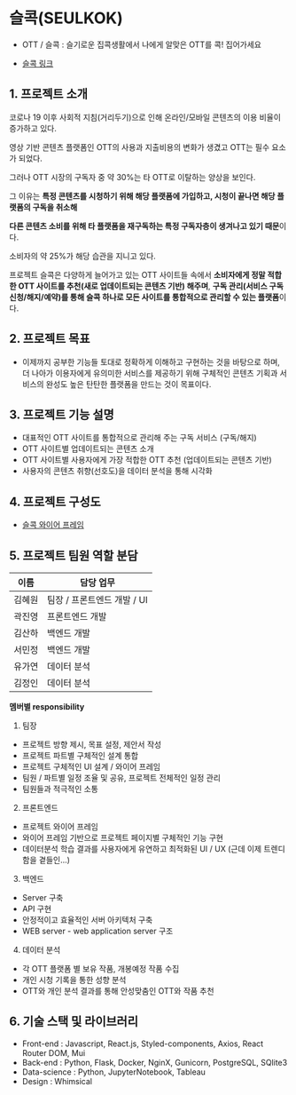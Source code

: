# 슬콕(SEULKOK)

- OTT / 슬콕 : 슬기로운 집콕생활에서 나에게 알맞은 OTT를 콕! 집어가세요

- [슬콕 링크](http://seulkok.xyz/)

## 1. 프로젝트 소개

코로나 19 이후 사회적 지침(거리두기)으로 인해 온라인/모바일 콘텐츠의 이용 비율이 증가하고 있다.

영상 기반 콘텐츠 플랫폼인 OTT의 사용과 지출비용의 변화가 생겼고 OTT는 필수 요소가 되었다.

그러나 OTT 시장의 구독자 중 약 30%는 타 OTT로 이탈하는 양상을 보인다.

그 이유는 **특정 콘텐츠를 시청하기 위해 해당 플랫폼에 가입하고, 시청이 끝나면 해당 플랫폼의 구독을 취소해**

**다른 콘텐츠 소비를 위해 타 플랫폼을 재구독하는 특정 구독자층이 생겨나고 있기 때문**이다.

소비자의 약 25%가 해당 습관을 지니고 있다.

프로젝트 슬콕은 다양하게 늘어가고 있는 OTT 사이트들 속에서 **소비자에게 정말 적합한 OTT 사이트를 추천(새로 업데이트되는 콘텐츠 기반) 해주며**, **구독 관리(서비스 구독 신청/해지/예약)를 통해 슬콕 하나로 모든 사이트를 통합적으로 관리할 수 있는 플랫폼**이다.

## 2. 프로젝트 목표

- 이제까지 공부한 기능들 토대로 정확하게 이해하고 구현하는 것을 바탕으로 하며, 더 나아가 이용자에게 유의미한 서비스를 제공하기 위해 구체적인 콘텐츠 기획과 서비스의 완성도 높은 탄탄한 플랫폼을 만드는 것이 목표이다.

## 3. 프로젝트 기능 설명

- 대표적인 OTT 사이트를 통합적으로 관리해 주는 구독 서비스 (구독/해지)
- OTT 사이트별 업데이트되는 콘텐츠 소개
- OTT 사이트별 사용자에게 가장 적합한 OTT 추천 (업데이트되는 콘텐츠 기반)
- 사용자의 콘텐츠 취향(선호도)을 데이터 분석을 통해 시각화

## 4. 프로젝트 구성도

- [슬콕 와이어 프레임](https://whimsical.com/Sg3Ka7GmTVd1tz76TsHco9)

## 5. 프로젝트 팀원 역할 분담

| 이름   | 담당 업무                   |
| ------ | --------------------------- |
| 김혜원 | 팀장 / 프론트엔드 개발 / UI |
| 곽진영 | 프론트엔드 개발             |
| 김산하 | 백엔드 개발                 |
| 서민정 | 백엔드 개발                 |
| 유가연 | 데이터 분석                 |
| 김정인 | 데이터 분석                 |

**멤버별 responsibility**

1. 팀장

- 프로젝트 방향 제시, 목표 설정, 제안서 작성
- 프로젝트 파트별 구체적인 설계 통합
- 프로젝트 구체적인 UI 설계 / 와이어 프레임
- 팀원 / 파트별 일정 조율 및 공유, 프로젝트 전체적인 일정 관리
- 팀원들과 적극적인 소통

2. 프론트엔드

- 프로젝트 와이어 프레임
- 와이어 프레임 기반으로 프로젝트 페이지별 구체적인 기능 구현
- 데이터분석 학습 결과를 사용자에게 유연하고 최적화된 UI / UX (근데 이제 트렌디함을 곁들인...)

3. 백엔드

- Server 구축
- API 구현
- 안정적이고 효율적인 서버 아키텍처 구축
- WEB server - web application server 구조

4. 데이터 분석

- 각 OTT 플랫폼 별 보유 작품, 개봉예정 작품 수집
- 개인 시청 기록을 통한 성향 분석
- OTT와 개인 분석 결과를 통해 안성맞춤인 OTT와 작품 추천

## 6. 기술 스택 및 라이브러리

- Front-end : Javascript, React.js, Styled-components, Axios, React Router DOM, Mui
- Back-end : Python, Flask, Docker, NginX, Gunicorn, PostgreSQL, SQlite3
- Data-science : Python, JupyterNotebook, Tableau
- Design : Whimsical
